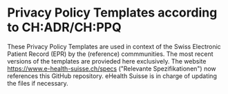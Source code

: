 # Privacy Policy Templates according to CH:ADR/CH:PPQ
These Privacy Policy Templates are used in context of the Swiss Electronic Patient Record (EPR) by the (reference) commmunities.
The most recent versions of the templates are provieded here exclusively. The website https://www.e-health-suisse.ch/specs ("Relevante Spezifikationen") now references this GitHub repository. eHealth Suisse is in charge of updating the files if necessary.

